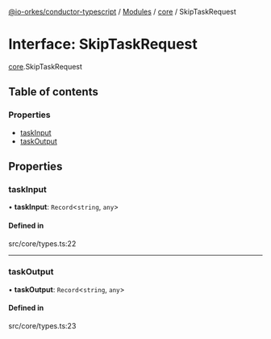 [@io-orkes/conductor-typescript](../README.md) / [Modules](../modules.md) / [core](../modules/core.md) / SkipTaskRequest

# Interface: SkipTaskRequest

[core](../modules/core.md).SkipTaskRequest

## Table of contents

### Properties

- [taskInput](core.SkipTaskRequest.md#taskinput)
- [taskOutput](core.SkipTaskRequest.md#taskoutput)

## Properties

### taskInput

• **taskInput**: `Record`<`string`, `any`\>

#### Defined in

src/core/types.ts:22

___

### taskOutput

• **taskOutput**: `Record`<`string`, `any`\>

#### Defined in

src/core/types.ts:23
